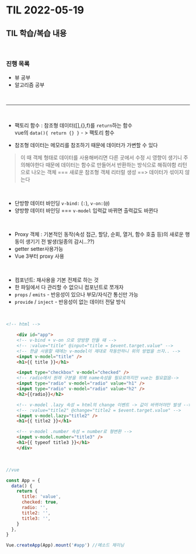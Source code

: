 # TIL 2022-05-19

## TIL 학습/복습 내용

<br>

### 진행 목록

- 뷰 공부
- 알고리즘 공부

<br>
<hr>
<br>

- 팩토리 함수 : 참조형 데이터([],{},f)를 `return`하는 함수  
   vue의 `data(){ return {} }` - > 팩토리 함수

- 참조형 데이터는 메모리를 참조하기 때문에 데이터가 가변할 수 있다
> 이 때 객체 형태로 데이터를 사용해버리면 다른 곳에서 수정 시 영향이 생기니 주의해야한다
> 때문에 데이터는 함수로 만들어서 반환하는 방식으로 해줘야함
> 리턴으로 나오는 객체 === 새로운 참조형 객체 리터럴 생성 ==> 데이터가 섞이지 않는다

<br>

- 단방향 데이터 바인딩 `v-bind:` (`:`), `v-on:`(`@`)
- 양방향 데이터 바인딩 === `v-model` 입력값 바뀌면 출력값도 바뀐다

<br>

- Proxy 객체 : 기본적인 동작(속성 접근, 할당, 순회, 열거, 함수 호출 등)의 새로운 행동이 생기기 전 발생(일종의 감시...??)
- getter setter사용가능
- Vue 3부터 proxy 사용

<br>

- 컴포넌트: 재사용을 기본 전제로 하는 것
- 한 파일에서 다 관리할 수 없으니 컴포넌트로 쪼개자
- `props` / `emits` - 반응성이 있으나 부모/자식간 통신만 가능
- `provide` / `inject` - 반응성이 없는 데이터 전달 방식 

<br>

```html 
<!-- html -->

    <div id="app">
    <!-- v-bind + v-on 으로 양방향 만들 때 -->
    <!-- :value="title" @input="title = $event.target.value" -->
    <!-- 한글 사용할 때에는 v-model이 제대로 작동안하니 위의 방법을 쓰자.. -->
    <input v-model="title" />
    <h1>{{ title }}</h1>

    <input type="checkbox" v-model="checked" />
    <!-- radio에서 원래 구분을 위해 name속성을 필요로하지만 vue는 필요없음-->
    <input type="radio" v-model="radio" value="h1" />
    <input type="radio" v-model="radio" value="h2" />
    <h2>{{radio}}</h2>

    <!-- v-model .lazy 속성 = html의 change 이벤트 -> 값이 바뀌어야만 발생 -->
    <!-- :value="title2" @change="title2 = $event.target.value" -->
    <input v-model.lazy="title2" />
    <h1>{{ title2 }}</h1>

    <!-- v-model .number 속성 = number로 형변환 -->
    <input v-model.number="title3" />
    <h1>{{ typeof title3 }}</h1>
    </div>

```

<br>

```js
//vue

const App = {
  data() {
    return {
      title: 'value',
      checked: true,
      radio: '',
      title2: '',
      title3: '',
    }
  },
}

Vue.createApp(App).mount('#app') //메소드 체이닝

```